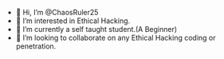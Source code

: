 - 👋 Hi, I’m @ChaosRuler25
- 👀 I’m interested in Ethical Hacking.
- 🌱 I’m currently a self taught student.(A Beginner)
- 💞️ I’m looking to collaborate on any Ethical Hacking coding or penetration.


<!---
ChaosRuler25/ChaosRuler25 is a ✨ special ✨ repository because its `README.md` (this file) appears on your GitHub profile.
You can click the Preview link to take a look at your changes.
--->
